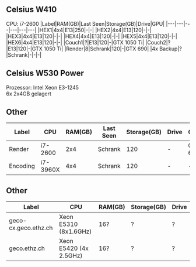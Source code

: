 ## Celsius W410
CPU: i7-2600
|Label|RAM(GB)|Last Seen|Storage(GB)|Drive|GPU|
|---|---|---|---|---|---|
|HEX1|4x4|E13|250|-|-|
|HEX2|4x4|E13|120|-|-|
|HEX3|4x4|E13|120|-|-|
|HEX4|4x4|E13|120|-|-|
|HEX5|4x4|E13|120|-|-|
|HEX6|4x4|E13|120|-|-|
|Couch1|?|E13|120|-|GTX 1050 Ti|
|Couch2|?|E13|120|-|GTX 1050 Ti|
|Render|8|Schrank|120|-|GTX 690|
|4x Backup|?|Schrank|-|-|-|

## Celsius W530 Power
Prozessor: Intel Xeon E3-1245  
6x 2x4GB gelagert

## Other
|Label|CPU|RAM(GB)|Last Seen|Storage(GB)|Drive|GPU|
|---|---|---|---|---|---|---|
|Render|i7-2600|2x4|Schrank|120|-|GTX 690|
|Encoding|i7-3960X|4x4|Schrank|120|-|-|

## Other
|Label|CPU|RAM(GB)|Storage(GB)|Drive|
|---|---|---|---|---|
|geco-cx.geco.ethz.ch|Xeon E5310 (8x1.6GHz)|16?|?|?|
|geco.ethz.ch|Xeon E5420 (4x 2.5GHz)|16?|?|?|
